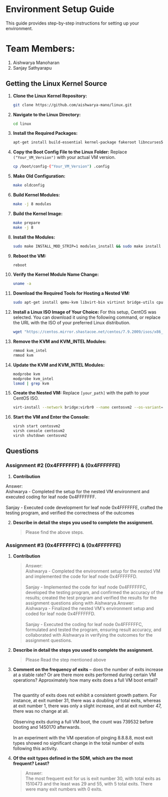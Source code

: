 # Environment Setup Guide

This guide provides step-by-step instructions for setting up your environment.

# Team Members:
1. Aishwarya Manoharan
2. Sanjay Sathyarapu

## Getting the Linux Kernel Source

1. **Clone the Linux Kernel Repository:**
    ```bash
    git clone https://github.com/aishwarya-mano/linux.git
    ```

2. **Navigate to the Linux Directory:**
    ```bash
    cd linux
    ```

3. **Install the Required Packages:**
    ```bash
    apt-get install build-essential kernel-package fakeroot libncurses5-dev libssl-dev ccache bison flex libelf-dev
    ```

4. **Copy the Boot Config File to the Linux Folder:**
    Replace `("Your_VM_Version")` with your actual VM version.
    ```bash
    cp /boot/config-("Your_VM_Version") .config
    ```

5. **Make Old Configuration:**
    ```bash
    make oldconfig
    ```

6. **Build Kernel Modules:**
    ```bash
    make -j 8 modules
    ```

7. **Build the Kernel Image:**
    ```bash
    make prepare
    make -j 8
    ```

8. **Install the Modules:**
    ```bash
    sudo make INSTALL_MOD_STRIP=1 modules_install && sudo make install
    ```

9. **Reboot the VM:**
    ```bash
    reboot
    ```

10. **Verify the Kernel Module Name Change:**
    ```bash
    uname -a
    ```

11. **Download the Required Tools for Hosting a Nested VM:**
    ```bash
    sudo apt-get install qemu-kvm libvirt-bin virtinst bridge-utils cpu-checker
    ```

12. **Install a Linux ISO Image of Your Choice:**
    For this setup, CentOS was selected. You can download it using the following command, or replace the URL with the ISO of your preferred Linux distribution.
    ```bash
    wget "https://centos.mirror.shastacoe.net/centos/7.9.2009/isos/x86_64/CentOS-7-x86_64-Minimal-2207-02.iso"
    ```

13. **Remove the KVM and KVM_INTEL Modules:**
    ```bash
    rmmod kvm_intel
    rmmod kvm
    ```
14. **Update the KVM and KVM_INTEL Modules:**
    ```bash
    modprobe kvm
    modprobe kvm_intel
    lsmod | grep kvm
    ```

15. **Create the Nested VM:**
    Replace `[your_path]` with the path to your CentOS ISO.
    ```bash
    virt-install --network bridge:virbr0 --name centosvm2 --os-variant=centos7.0 --ram=2048 --vcpus=2 --disk size=20 --graphics none --location=[your_path] --extra-args="console=tty0 console=ttyS0,115200" --check all=off
    ```

16. **Start the VM and Enter the Console:**
    ```bash
    virsh start centosvm2
    virsh console centosvm2
    virsh shutdown centosvm2
    ```
## Questions

### Assignment #2 (0x4FFFFFFF) & (0x4FFFFFFE)

1. **Contribution**
   
  Answer: <br> Aishwarya - Completed the setup for the nested VM environment and executed coding for leaf node 0x4FFFFFFF. <br> <br> Sanjay - Executed code development for leaf node 0x4FFFFFFE, crafted the testing program, and verified the correctness of the outcomes
    
2. **Describe in detail the steps you used to complete the assignment.**
   
   > Please find the above steps.
   
### Assignment #3 (0x4FFFFFFC) & (0x4FFFFFFE)

1. **Contribution**
   
   > Answer: <br> Aishwarya - Completed the environment setup for the nested VM and implemented the code for leaf node 0x4FFFFFFD. <br> <br> Sanjay - Implemented the code for leaf node 0x4FFFFFFC, developed the testing program, and confirmed the accuracy of the results; created the test program and verified the results for the assignment questions along with Aishwarya.Answer: <br> Aishwarya - Finalized the nested VM's environment setup and coded for leaf node 0x4FFFFFFD. <br> <br> Sanjay - Executed the coding for leaf node 0x4FFFFFFC, formulated and tested the program, ensuring result accuracy, and collaborated with Aishwarya in verifying the outcomes for the assignment questions.
  
2. **Describe in detail the steps you used to complete the assignment.** 
   > Please Read the step mentioned above

3. **Comment on the frequency of exits** – does the number of exits increase at a stable rate? Or are there more exits performed during certain VM operations? Approximately how many exits does a full VM boot entail?
 
   <br> The quantity of exits does not exhibit a consistent growth pattern. For instance, at exit number 31, there was a doubling of total exits, whereas at exit number 1, there was only a slight increase, and at exit number 47, there was no change at all. <br> <br> Observing exits during a full VM boot, the count was 739532 before booting and 1450170 afterwards. <br> <br> In an experiment with the VM operation of pinging 8.8.8.8, most exit types showed no significant change in the total number of exits following this activity.

4. **Of the exit types defined in the SDM, which are the most frequent? Least?**

    > Answer: <br> The most frequent exit for us is exit number 30, with total exits as 1510473 and the least was 29 and 55, with 5 total exits. There were many exit numbers with 0 exits.
